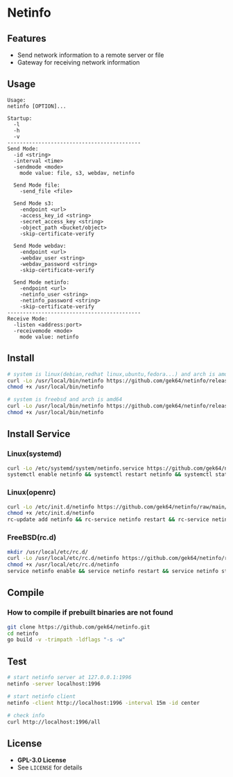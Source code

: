 # Netinfo

## Features

- Send network information to a remote server or file
- Gateway for receiving network information

## Usage

```
Usage:
netinfo [OPTION]...

Startup:
  -l
  -h
  -v
-------------------------------------------
Send Mode:
  -id <string>
  -interval <time>
  -sendmode <mode>
    mode value: file, s3, webdav, netinfo

  Send Mode file:
    -send_file <file>

  Send Mode s3:
    -endpoint <url>
    -access_key_id <string>
    -secret_access_key <string>
    -object_path <bucket/object>
    -skip-certificate-verify

  Send Mode webdav:
    -endpoint <url>
    -webdav_user <string>
    -webdav_password <string>
    -skip-certificate-verify

  Send Mode netinfo:
    -endpoint <url>
    -netinfo_user <string>
    -netinfo_password <string>
    -skip-certificate-verify
-------------------------------------------
Receive Mode:
  -listen <address:port>
  -receivemode <mode>
    mode value: netinfo
```

## Install

```sh
# system is linux(debian,redhat linux,ubuntu,fedora...) and arch is amd64
curl -Lo /usr/local/bin/netinfo https://github.com/gek64/netinfo/releases/latest/download/netinfo-linux-386
chmod +x /usr/local/bin/netinfo

# system is freebsd and arch is amd64
curl -Lo /usr/local/bin/netinfo https://github.com/gek64/netinfo/releases/latest/download/netinfo-freebsd-amd64
chmod +x /usr/local/bin/netinfo
```

## Install Service

### Linux(systemd)

```sh
curl -Lo /etc/systemd/system/netinfo.service https://github.com/gek64/netinfo/raw/main/configs/netinfo.service
systemctl enable netinfo && systemctl restart netinfo && systemctl status netinfo
```

### Linux(openrc)

```sh
curl -Lo /etc/init.d/netinfo https://github.com/gek64/netinfo/raw/main/configs/netinfo.openrc
chmod +x /etc/init.d/netinfo
rc-update add netinfo && rc-service netinfo restart && rc-service netinfo status
```

### FreeBSD(rc.d)

```sh
mkdir /usr/local/etc/rc.d/
curl -Lo /usr/local/etc/rc.d/netinfo https://github.com/gek64/netinfo/raw/main/configs/netinfo.rcd
chmod +x /usr/local/etc/rc.d/netinfo
service netinfo enable && service netinfo restart && service netinfo status
```

## Compile

### How to compile if prebuilt binaries are not found

```sh
git clone https://github.com/gek64/netinfo.git
cd netinfo
go build -v -trimpath -ldflags "-s -w"
```

## Test

```sh
# start netinfo server at 127.0.0.1:1996
netinfo -server localhost:1996

# start netinfo client
netinfo -client http://localhost:1996 -interval 15m -id center

# check info
curl http://localhost:1996/all
```

## License

- **GPL-3.0 License**
- See `LICENSE` for details
